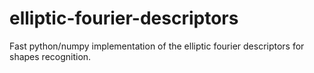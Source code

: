 elliptic-fourier-descriptors
============================

Fast python/numpy implementation of the elliptic fourier descriptors for shapes recognition.
